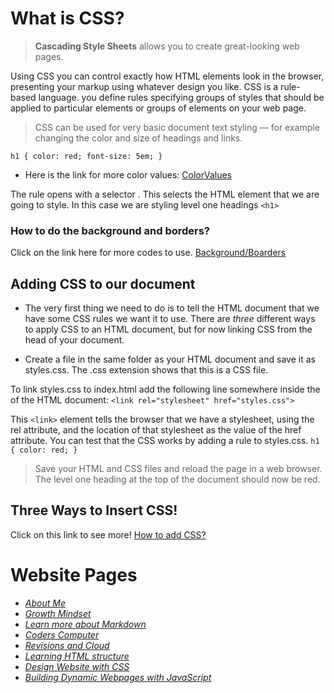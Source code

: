 # What is CSS?

> **Cascading Style Sheets** allows you to create great-looking web pages.

Using CSS you can control exactly how HTML elements look in the browser, presenting your markup using whatever design you like.
CSS is a rule-based language. you define rules specifying groups of styles that should be applied to particular elements or groups of elements on your web page.


>  CSS can be used for very basic document text styling — for example changing the color and size of headings and links.


`h1 {
    color: red;
    font-size: 5em;
}`

- Here is the link for more color values: [ColorValues](https://developer.mozilla.org/en-US/docs/Learn/CSS/Building_blocks/Values_and_units#color)



The rule opens with a selector . This selects the HTML element that we are going to style. In this case we are styling level one headings `<h1>`

### How to do the **background and borders?** 
Click on the link here for more codes to use.
[Background/Boarders](https://developer.mozilla.org/en-US/docs/Web/CSS/CSS_Backgrounds_and_Borders)

## Adding CSS to our document

- The very first thing we need to do is to tell the HTML document that we have some CSS rules we want it to use. 
There are *three* different ways to apply CSS to an HTML document, but for now linking CSS from the head of your document.

- Create a file in the same folder as your HTML document and save it as styles.css. The .css extension shows that this is a CSS file.

To link styles.css to index.html add the following line somewhere inside the <head> of the HTML document:
`<link rel="stylesheet" href="styles.css">`
  
This `<link>` element tells the browser that we have a stylesheet, using the rel attribute, and the location of that stylesheet as the value of the href attribute. 
  You can test that the CSS works by adding a rule to styles.css. 
  `h1 {
  color: red;
}`
 > Save your HTML and CSS files and reload the page in a web browser. The level one heading at the top of the document should now be red.
  
 ## Three Ways to Insert CSS!
   Click on this link to see more! [How to add CSS?](https://www.w3schools.com/css/css_howto.asp)
  
  
  # Website Pages
- [*About Me*](README.md)
- [*Growth Mindset*](GrowthMindset.md)
- [*Learn more about Markdown*](Learning_Markdown.md)
- [*Coders Computer*](CodersComputer.md)
- [*Revisions and Cloud*](RevisionsandCloud.md)
- [*Learning HTML structure*](LearningHTMLstructure.md)
- [*Design Website with CSS*](Design_web_pages_with_CSS.md)
- [*Building Dynamic Webpages with JavaScript*](Dynamic_web_pages_with_JavaScript.md)
  

  
  
  
  



